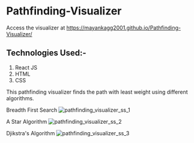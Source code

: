# Pathfinding-Visualizer

Access the visualizer at https://mayankagg2001.github.io/Pathfinding-Visualizer/
## Technologies Used:-
1. React JS
2. HTML
3. CSS

This pathfinding visualizer finds the path with least weight using different algorithms.

Breadth First Search
![pathfinding_visualizer_ss_1](https://user-images.githubusercontent.com/67370535/178330027-dfa5336e-a8b1-4430-85f1-0e163d51202f.png)

A Star Algorithm
![pathfinding_visualizer_ss_2](https://user-images.githubusercontent.com/67370535/178330097-67eb2bc9-68f9-403b-bbb8-f66840880452.png)

Djikstra's Algorithm
![pathfinding_visualizer_ss_3](https://user-images.githubusercontent.com/67370535/178330144-30bed6d6-06b7-4633-904d-89dcf8fc814c.png)
